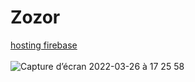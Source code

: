# Zozor  
[hosting firebase](https://zozor-612f4.web.app/)  
<br/>
![Capture d’écran 2022-03-26 à 17 25 58](https://user-images.githubusercontent.com/79283100/160243900-b7b7aa06-218d-43f0-9cc1-592fc0c0f7aa.png)
